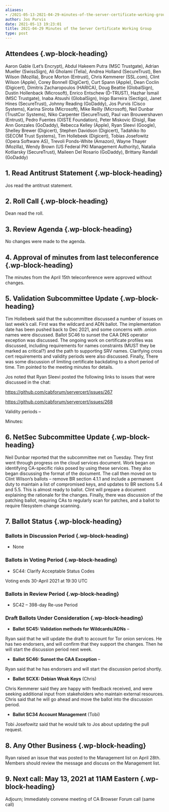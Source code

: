 ```yaml
---
aliases:
- /2021-05-13-2021-04-29-minutes-of-the-server-certificate-working-group/
author: Jos Purvis
date: 2021-05-13 19:23:01
title: 2021-04-29 Minutes of the Server Certificate Working Group
type: post
---
```


## Attendees {.wp-block-heading}

Aaron Gable (Let’s Encrypt), Abdul Hakeem Putra (MSC Trustgate), Adrian Mueller (SwissSign), Ali Gholami (Telia), Andrea Holland (SecureTrust), Ben Wilson (Mozilla), Bruce Morton (Entrust), Chris Kemmerer (SSL.com), Clint Wilson (Apple), Corey Bonnell (DigiCert), Curt Spann (Apple), Dean Coclin (Digicert), Dimitris Zacharopoulos (HARICA), Doug Beattie (GlobalSign), Dustin Hollenback (Microsoft), Enrico Entschew (D-TRUST), Hazhar Ismail (MSC Trustgate), Inaba Atsushi (GlobalSign), Inigo Barreira (Sectigo), Janet Hines (SecureTrust), Johnny Reading (GoDaddy), Jos Purvis (Cisco Systems), Karina Sirota (Microsoft), Mike Reilly (Microsoft), Neil Dunbar (TrustCor Systems), Niko Carpenter (SecureTrust), Paul van Brouwershaven (Entrust), Pedro Fuentes (OISTE Foundation), Peter Miskovic (Disig), Rae Ann Gonzales (GoDaddy), Rebecca Kelley (Apple), Ryan Sleevi (Google), Shelley Brewer (Digicert), Stephen Davidson (Digicert), Tadahiko Ito (SECOM Trust Systems), Tim Hollebeek (Digicert), Tobias Josefowitz (Opera Software AS), Trevoli Ponds-White (Amazon), Wayne Thayer (Mozilla), Wendy Brown (US Federal PKI Management Authority), Natalia Kotliarsky (SecureTrust), Maileen Del Rosario (GoDaddy), Brittany Randall (GoDaddy)

## 1. Read Antitrust Statement {.wp-block-heading}

Jos read the antitrust statement.

## 2. Roll Call {.wp-block-heading}

Dean read the roll.

## 3. Review Agenda {.wp-block-heading}

No changes were made to the agenda.

## 4. Approval of minutes from last teleconference {.wp-block-heading}

The minutes from the April 15th teleconference were approved without changes.

## 5. Validation Subcommittee Update {.wp-block-heading}

Tim Hollebeek said that the subcommittee discussed a number of issues on last week’s call. First was the wildcard and ADN ballot. The implementation date has been pushed back to Dec 2021, and some concerns with .onion names were discussed. Ballot SC46 to sunset the CAA DNS operator exception was discussed. The ongoing work on certificate profiles was discussed, including requirements for names constraints (MUST they be marked as critical?) and the path to supporting SRV names. Clarifying cross cert requirements and validity periods were also discussed. Finally, There was some discussion of limiting certificate backdating to a short period of time. Tim pointed to the meeting minutes for details.

Jos noted that Ryan Sleevi posted the following links to issues that were discussed in the chat:

https://github.com/cabforum/servercert/issues/267

https://github.com/cabforum/servercert/issues/268

Validity periods –

Minutes:

## 6. NetSec Subcommittee Update {.wp-block-heading}

Neil Dunbar reported that the subcommittee met on Tuesday. They first went through progress on the cloud services document. Work began on identifying CA-specific risks posed by using these services. They also began discussing the format of the document. The call then moved on to Clint Wilson’s ballots – remove BR section 4.1.1 and include a permanent duty to maintain a list of compromised keys, and updates to BR sections 5.4 and 5.5. This is almost ready to ballot. Clint will prepare a document explaining the rationale for the changes. Finally, there was discussion of the patching ballot, requiring CAs to regularly scan for patches, and a ballot to require filesystem change scanning.

## 7. Ballot Status {.wp-block-heading}

### Ballots in Discussion Period {.wp-block-heading}

- None

### Ballots in Voting Period {.wp-block-heading}

- SC44: Clarify Acceptable Status Codes

Voting ends 30-April 2021 at 19:30 UTC

### Ballots in Review Period {.wp-block-heading}

- SC42 – 398-day Re-use Period

### Draft Ballots Under Consideration {.wp-block-heading}

- **Ballot SC45: Validation methods for Wildcards/ADNs** –

Ryan said that he will update the draft to account for Tor onion services. He has two endorsers, and will confirm that they support the changes. Then he will start the discussion period next week.

- **Ballot SC46: Sunset the CAA Exception** –

Ryan said that he has endorsers and will start the discussion period shortly.

- **Ballot SCXX: Debian Weak Keys** (Chris)

Chris Kemmerer said they are happy with feedback received, and were seeking additional input from stakeholders who maintain external resources. Chris said that he will go ahead and move the ballot into the discussion period.

- **Ballot SC34 Account Management** (Tobi)

Tobi Josefowitz said that he would talk to Jos about updating the pull request.

## 8. Any Other Business {.wp-block-heading}

Ryan raised an issue that was posted to the Management list on April 28th. Members should review the message and discuss on the Management list.

## 9. Next call: May 13, 2021 at 11AM Eastern {.wp-block-heading}

Adjourn; Immediately convene meeting of CA Browser Forum call (same call)
